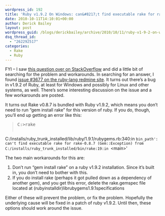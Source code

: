 ```yaml
---
wordpress_id: 192
title: 'Ruby v1.9.2 On Windows: can&#8217;t find executable rake for rake-0.8.7'
date: 2010-10-11T14:10:01+00:00
author: Derick Bailey
layout: post
wordpress_guid: /blogs/derickbailey/archive/2010/10/11/ruby-v1-9-2-on-windows-can-t-find-executable-rake-for-rake-0-8-7.aspx
dsq_thread_id:
  - "262292517"
categories:
  - Rake
  - Ruby
---
```

FYI – I saw [this question over on StackOverflow](http://stackoverflow.com/questions/3902526/rake-failing-to-start/3906791) and did a little bit of searching for the problem and workarounds. In searching for an answer, I found [issue #3677 on the ruby-lang redmine site](http://redmine.ruby-lang.org/issues/show/3677). It turns out there’s a bug in v1.9.2 of Ruby, at least for Windows and possibly for Linux and other systems, as well. There’s some interesting discussion on the issue and a few workarounds are posted.

It turns out Rake v0.8.7 is bundled with Ruby v1.9.2, which means you don’t need to run “gem install rake” for this version of ruby. If you do, though, you’ll end up getting an error like this:

> <pre>C:&gt;rake
C:/installs/ruby_trunk_installed/lib/ruby/1.9.1/rubygems.rb:340:in `bin_path': can't find executable rake for rake-0.8.7 (Gem::Exception)
        from C:/installs/ruby_trunk_installed/bin/rake:19:in `&lt;main&gt;'</pre>

The two main workarounds for this are:

  1. Don’t run “gem install rake” on a ruby v1.9.2 installation. Since it’s built in, you don’t need to bother with this. 
  2. If you do install rake (perhaps it got pulled down as a dependency of another gem), and you get this error, delete the rake.gemspec file located at (rubyinstalldir)librubygems1.9.1specifications 

Either of these will prevent the problem, or fix the problem. Hopefully the underlying cause will be fixed in a patch of ruby v1.9.2. Until then, these options should work around the issue.